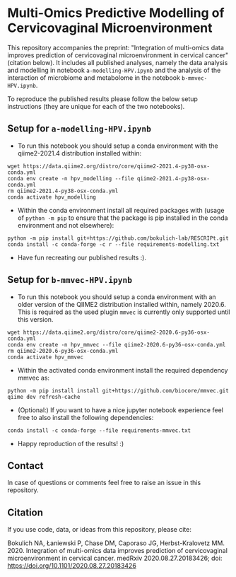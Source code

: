 # Multi-Omics Predictive Modelling of Cervicovaginal Microenvironment

This repository accompanies the preprint: "Integration of multi-omics data improves prediction of cervicovaginal microenvironment in cervical cancer" (citation below). It includes all published analyses, namely the data analysis and modelling in notebook `a-modelling-HPV.ipynb` and the analysis of the interaction of microbiome and metabolome in the notebook `b-mmvec-HPV.ipynb`.

To reproduce the published results please follow the below setup instructions (they are unique for each of the two notebooks).


## Setup for `a-modelling-HPV.ipynb`

* To run this notebook you should setup a conda environment
with the qiime2-2021.4 distribution installed within:

```shell
wget https://data.qiime2.org/distro/core/qiime2-2021.4-py38-osx-conda.yml
conda env create -n hpv_modelling --file qiime2-2021.4-py38-osx-conda.yml
rm qiime2-2021.4-py38-osx-conda.yml
conda activate hpv_modelling
```

* Within the conda environment install all required packages with (usage of `python -m pip` to ensure that the package is pip installed in the conda environment and not elsewhere):
```shell
python -m pip install git+https://github.com/bokulich-lab/RESCRIPt.git
conda install -c conda-forge -c r --file requirements-modelling.txt
```

* Have fun recreating our published results :).

## Setup for `b-mmvec-HPV.ipynb`
* To run this notebook you should setup a conda environment
with an older version of the QIIME2 distribution installed within, namely 2020.6. 
This is required as the used plugin `mmvec` is currently only supported until this version.
```shell
wget https://data.qiime2.org/distro/core/qiime2-2020.6-py36-osx-conda.yml
conda env create -n hpv_mmvec --file qiime2-2020.6-py36-osx-conda.yml
rm qiime2-2020.6-py36-osx-conda.yml
conda activate hpv_mmvec
```

* Within the activated conda environment install the required dependency mmvec as:
```shell
python -m pip install install git+https://github.com/biocore/mmvec.git
qiime dev refresh-cache

```

* (Optional:) If you want to have a nice jupyter notebook experience feel free to also install the following dependencies:
```shell
conda install -c conda-forge --file requirements-mmvec.txt
```

* Happy reproduction of the results! :) 

## Contact

In case of questions or comments feel free to raise an issue in this repository. 


## Citation

If you use code, data, or ideas from this repository, please cite:

Bokulich NA, Łaniewski P, Chase DM, Caporaso JG, Herbst-Kralovetz MM. 2020. Integration of multi-omics data improves prediction of cervicovaginal microenvironment in cervical cancer. medRxiv 2020.08.27.20183426; doi: https://doi.org/10.1101/2020.08.27.20183426 
